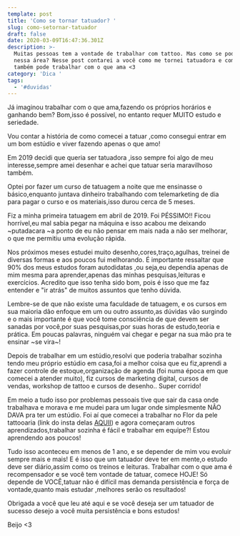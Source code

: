 ```yaml
---
template: post
title: 'Como se tornar tatuador? '
slug: como-setornar-tatuador
draft: false
date: 2020-03-09T16:47:36.301Z
description: >-
  Muitas pessoas tem a vontade de trabalhar com tattoo. Mas como se pode iniciar
  nessa área? Nesse post contarei a você como me tornei tatuadora e como você
  também pode trabalhar com o que ama <3
category: 'Dica '
tags:
  - '#duvidas'
---
```

Já imaginou trabalhar com o que ama,fazendo os próprios horários e ganhando bem? Bom,isso é possível, no entanto requer MUITO estudo e seriedade.

 Vou contar a história de como comecei a tatuar ,como consegui entrar em um bom estúdio e viver fazendo apenas o que amo!  

Em 2019 decidi que queria ser tatuadora ,isso sempre foi algo de meu interesse,sempre amei desenhar e achei que tatuar seria maravilhoso também. 

Optei por fazer um curso de tatuagem a noite que me ensinasse o básico,enquanto juntava dinheiro trabalhando com telemarketing de dia para pagar o curso e os materiais,isso durou cerca de 5 meses. 

Fiz a minha primeira tatuagem em abril de 2019. Foi PÉSSIMO!! Ficou horrível,eu mal sabia pegar na máquina e isso acabou me deixando \~putadacara \~a ponto de eu não pensar em mais nada a não ser melhorar, o que me permitiu uma evolução rápida. 

Nos próximos meses estudei muito desenho,cores,traço,agulhas, treinei de diversas formas e aos poucos fui melhorando. É importante ressaltar que 90% dos meus estudos foram autodidatas ,ou seja,eu dependia apenas de mim mesma para aprender,apenas das minhas pesquisas,leituras e exercícios. Acredito que isso tenha sido bom, pois é isso que me faz entender e "ir atrás" de muitos assuntos que tenho dúvida. 

Lembre-se de que não existe uma faculdade de tatuagem, e os cursos em sua maioria dão enfoque em um ou outro assunto,as dúvidas vão surgindo e o mais importante é que você tome consciência de que devem ser sanadas por você,por suas pesquisas,por suas horas de estudo,teoria e prática. Em poucas palavras, ninguém vai chegar e pegar na sua mão pra te ensinar \~se vira\~!

Depois de trabalhar em um estúdio,resolvi que poderia trabalhar sozinha tendo meu próprio estúdio em casa,foi a melhor coisa que eu fiz,aprendi a fazer controle de estoque,organização de agenda (foi numa época em que comecei a atender muito), fiz cursos de marketing digital, cursos de vendas, workshop de tattoo e cursos de desenho.. Super corrido!

Em meio a tudo isso por problemas pessoais tive que sair da casa onde trabalhava e morava e me mudei para um lugar onde simplesmente NÃO DAVA pra ter um estúdio. Foi aí que comecei a trabalhar no Flor da pele tattooaria (link do insta delas [AQUII](https://www.instagram.com/flordapeletattooaria/)) e agora começaram outros aprendizados,trabalhar sozinha é fácil e trabalhar em equipe?! Estou aprendendo aos poucos! 

Tudo isso aconteceu em menos de 1 ano, e se depender de mim vou evoluir sempre mais e mais! E é isso que um tatuador deve ter em mente,o estudo deve ser diário,assim como os treinos e leituras. Trabalhar com o que ama é recompensador e se você tem vontade de tatuar, comece HOJE! Só depende de VOCÊ,tatuar não é difícil mas demanda persistência e força de vontade,quanto mais estudar ,melhores serão os resultados! 

Obrigada a você que leu até aqui e se você deseja ser um tatuador de sucesso desejo a você muita persistência e bons estudos! 

Beijo <3
